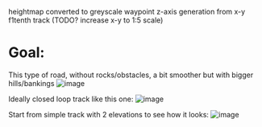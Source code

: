 heightmap converted to greyscale
waypoint z-axis generation from x-y f1tenth track (TODO? increase x-y to 1:5 scale)

# Goal:
This type of road, without rocks/obstacles, a bit smoother but with bigger hills/bankings
![image](https://github.com/Nooney27/OffRoad-track/assets/114221233/c29ce0a4-3392-4c73-9e12-1d3a00687631)

Ideally closed loop track like this one:
![image](https://github.com/Nooney27/OffRoad-track/assets/114221233/974201f7-864b-467c-bcce-8ad5f7f625ab)

Start from simple track with 2 elevations to see how it looks:
![image](https://github.com/Nooney27/OffRoad-track/assets/114221233/870e7636-5af8-44f4-b70f-921b677ce06b)
